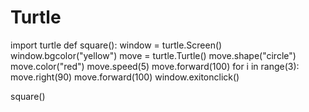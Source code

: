 # Turtle
import turtle
def square():
    window = turtle.Screen()
    window.bgcolor("yellow")
    move = turtle.Turtle()
    move.shape("circle")
    move.color("red")
    move.speed(5)
    move.forward(100)
    for i in range(3):
        move.right(90)
        move.forward(100)
    window.exitonclick()

square()
